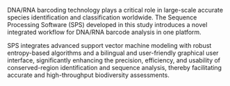 DNA/RNA barcoding technology plays a critical role in large-scale accurate species identification and classification worldwide. The Sequence Processing Software (SPS) developed in this study introduces a novel integrated workflow for DNA/RNA barcode analysis in one platform.

SPS integrates advanced support vector machine modeling with robust entropy-based algorithms and a bilingual and user-friendly graphical user interface, significantly enhancing the precision, efficiency, and usability of conserved-region identification and sequence analysis, thereby facilitating accurate and high-throughput biodiversity assessments.
